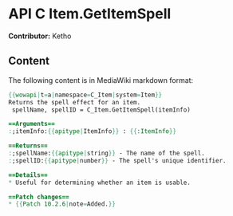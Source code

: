 # API C Item.GetItemSpell

**Contributor:** Ketho

## Content

The following content is in MediaWiki markdown format:

```mediawiki
{{wowapi|t=a|namespace=C_Item|system=Item}}
Returns the spell effect for an item.
 spellName, spellID = C_Item.GetItemSpell(itemInfo)

==Arguments==
:;itemInfo:{{apitype|ItemInfo}} : {{:ItemInfo}}

==Returns==
:;spellName:{{apitype|string}} - The name of the spell.
:;spellID:{{apitype|number}} - The spell's unique identifier.

==Details==
* Useful for determining whether an item is usable.

==Patch changes==
* {{Patch 10.2.6|note=Added.}}
```